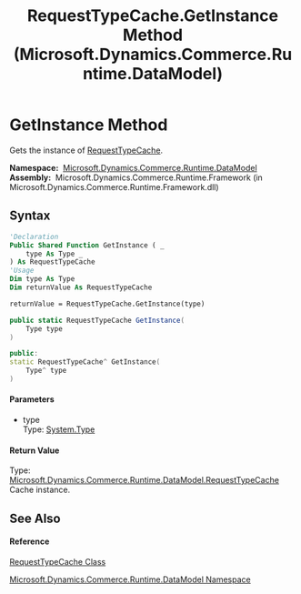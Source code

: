 ﻿---
title: RequestTypeCache.GetInstance Method  (Microsoft.Dynamics.Commerce.Runtime.DataModel)
TOCTitle: GetInstance Method
ms:assetid: M:Microsoft.Dynamics.Commerce.Runtime.DataModel.RequestTypeCache.GetInstance(System.Type)
ms:mtpsurl: https://technet.microsoft.com/en-us/library/microsoft.dynamics.commerce.runtime.datamodel.requesttypecache.getinstance(v=AX.60)
ms:contentKeyID: 65319512
ms.date: 05/18/2015
mtps_version: v=AX.60
f1_keywords:
- Microsoft.Dynamics.Commerce.Runtime.DataModel.RequestTypeCache.GetInstance
dev_langs:
- CSharp
- C++
- VB
---

# GetInstance Method

Gets the instance of [RequestTypeCache](requesttypecache-class-microsoft-dynamics-commerce-runtime-datamodel.md).

**Namespace:**  [Microsoft.Dynamics.Commerce.Runtime.DataModel](microsoft-dynamics-commerce-runtime-datamodel-namespace.md)  
**Assembly:**  Microsoft.Dynamics.Commerce.Runtime.Framework (in Microsoft.Dynamics.Commerce.Runtime.Framework.dll)

## Syntax

``` vb
'Declaration
Public Shared Function GetInstance ( _
    type As Type _
) As RequestTypeCache
'Usage
Dim type As Type
Dim returnValue As RequestTypeCache

returnValue = RequestTypeCache.GetInstance(type)
```

``` csharp
public static RequestTypeCache GetInstance(
    Type type
)
```

``` c++
public:
static RequestTypeCache^ GetInstance(
    Type^ type
)
```

#### Parameters

  - type  
    Type: [System.Type](https://technet.microsoft.com/en-us/library/42892f65\(v=ax.60\))  

#### Return Value

Type: [Microsoft.Dynamics.Commerce.Runtime.DataModel.RequestTypeCache](requesttypecache-class-microsoft-dynamics-commerce-runtime-datamodel.md)  
Cache instance.  

## See Also

#### Reference

[RequestTypeCache Class](requesttypecache-class-microsoft-dynamics-commerce-runtime-datamodel.md)

[Microsoft.Dynamics.Commerce.Runtime.DataModel Namespace](microsoft-dynamics-commerce-runtime-datamodel-namespace.md)

